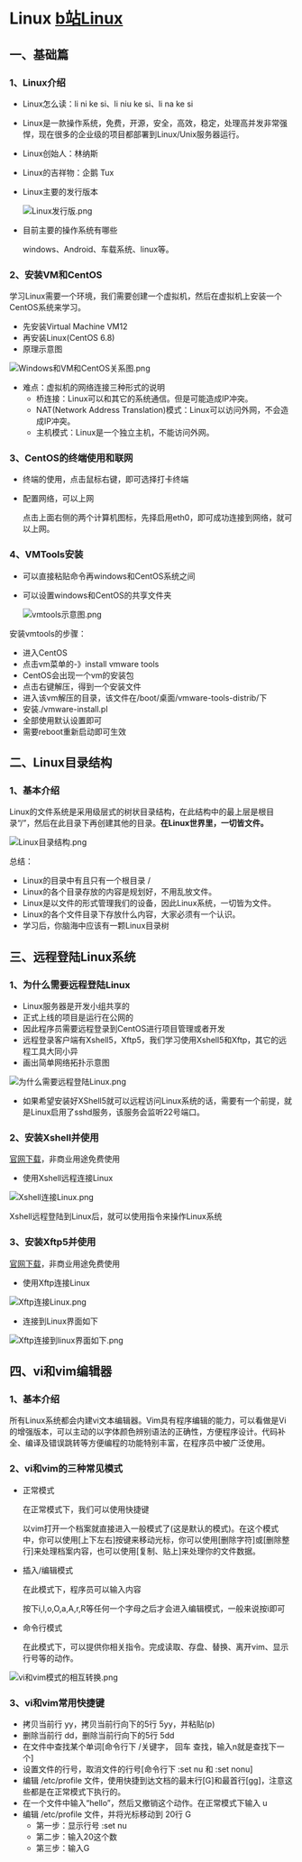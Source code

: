 # Linux [b站Linux](https://www.bilibili.com/video/BV1dW411M7xL)

## 一、基础篇

### 1、Linux介绍

- Linux怎么读：li ni ke si、li niu ke si、li na ke si

- Linux是一款操作系统，免费，开源，安全，高效，稳定，处理高并发非常强悍，现在很多的企业级的项目都部署到Linux/Unix服务器运行。

- Linux创始人：林纳斯

- Linux的吉祥物：企鹅 Tux

- Linux主要的发行版本

  ![Linux发行版.png](https://github.com/Ellery-Lee/JavaNotes/blob/master/pictures/Linux%E5%8F%91%E8%A1%8C%E7%89%88.png?raw=true)

- 目前主要的操作系统有哪些

  windows、Android、车载系统、linux等。

### 2、安装VM和CentOS

学习Linux需要一个环境，我们需要创建一个虚拟机，然后在虚拟机上安装一个CentOS系统来学习。

- 先安装Virtual Machine VM12
- 再安装Linux(CentOS 6.8)
- 原理示意图

![Windows和VM和CentOS关系图.png](https://github.com/Ellery-Lee/JavaNotes/blob/master/pictures/Windows%E5%92%8CVM%E5%92%8CCentOS%E5%85%B3%E7%B3%BB%E5%9B%BE.png?raw=true)

- 难点：虚拟机的网络连接三种形式的说明
  - 桥连接：Linux可以和其它的系统通信。但是可能造成IP冲突。
  - NAT(Network Address Translation)模式：Linux可以访问外网，不会造成IP冲突。
  - 主机模式：Linux是一个独立主机，不能访问外网。

### 3、CentOS的终端使用和联网

- 终端的使用，点击鼠标右键，即可选择打卡终端

- 配置网络，可以上网

  点击上面右侧的两个计算机图标，先择启用eth0，即可成功连接到网络，就可以上网。

### 4、VMTools安装

- 可以直接粘贴命令再windows和CentOS系统之间

- 可以设置windows和CentOS的共享文件夹

  ![vmtools示意图.png](https://github.com/Ellery-Lee/JavaNotes/blob/master/pictures/vmtools%E7%A4%BA%E6%84%8F%E5%9B%BE.png?raw=true)

安装vmtools的步骤：

- 进入CentOS
- 点击vm菜单的-》install vmware tools
- CentOS会出现一个vm的安装包
- 点击右键解压，得到一个安装文件
- 进入该vm解压的目录，该文件在/boot/桌面/vmware-tools-distrib/下
- 安装./vmware-install.pl
- 全部使用默认设置即可
- 需要reboot重新启动即可生效

## 二、Linux目录结构

### 1、基本介绍

Linux的文件系统是采用级层式的树状目录结构，在此结构中的最上层是根目录“/”，然后在此目录下再创建其他的目录。**在Linux世界里，一切皆文件。**

![Linux目录结构.png](https://github.com/Ellery-Lee/JavaNotes/blob/master/pictures/Linux%E7%9B%AE%E5%BD%95%E7%BB%93%E6%9E%84.png?raw=true)

总结：

- Linux的目录中有且只有一个根目录 /
- Linux的各个目录存放的内容是规划好，不用乱放文件。
- Linux是以文件的形式管理我们的设备，因此Linux系统，一切皆为文件。
- Linux的各个文件目录下存放什么内容，大家必须有一个认识。
- 学习后，你脑海中应该有一颗Linux目录树

## 三、远程登陆Linux系统

### 1、为什么需要远程登陆Linux

- Linux服务器是开发小组共享的
- 正式上线的项目是运行在公网的
- 因此程序员需要远程登录到CentOS进行项目管理或者开发
- 远程登录客户端有Xshell5，Xftp5，我们学习使用Xshell5和Xftp，其它的远程工具大同小异
- 画出简单网络拓扑示意图

![为什么需要远程登陆Linux.png](https://github.com/Ellery-Lee/JavaNotes/blob/master/pictures/%E4%B8%BA%E4%BB%80%E4%B9%88%E9%9C%80%E8%A6%81%E8%BF%9C%E7%A8%8B%E7%99%BB%E9%99%86Linux.png?raw=true)

- 如果希望安装好XShell5就可以远程访问Linux系统的话，需要有一个前提，就是Linux启用了sshd服务，该服务会监听22号端口。

### 2、安装Xshell并使用

[官网下载](https://www.netsarang.com/zh/xshell/)，非商业用途免费使用

- 使用Xshell远程连接Linux

![Xshell连接Linux.png](https://github.com/Ellery-Lee/JavaNotes/blob/master/pictures/Xshell%E8%BF%9E%E6%8E%A5Linux.png?raw=true)

Xshell远程登陆到Linux后，就可以使用指令来操作Linux系统

### 3、安装Xftp5并使用

[官网下载](https://www.netsarang.com/zh/xshell/)，非商业用途免费使用

- 使用Xftp连接Linux

![Xftp连接Linux.png](https://github.com/Ellery-Lee/JavaNotes/blob/master/pictures/Xftp%E8%BF%9E%E6%8E%A5Linux.png?raw=true)

- 连接到Linux界面如下

![Xftp连接到linux界面如下.png](https://github.com/Ellery-Lee/JavaNotes/blob/master/pictures/Xftp%E8%BF%9E%E6%8E%A5%E5%88%B0linux%E7%95%8C%E9%9D%A2%E5%A6%82%E4%B8%8B.png?raw=true)

## 四、vi和vim编辑器

### 1、基本介绍

所有Linux系统都会内建vi文本编辑器。Vim具有程序编辑的能力，可以看做是Vi的增强版本，可以主动的以字体颜色辨别语法的正确性，方便程序设计。代码补全、编译及错误跳转等方便编程的功能特别丰富，在程序员中被广泛使用。

### 2、vi和vim的三种常见模式

- 正常模式

  在正常模式下，我们可以使用快捷键

  以vim打开一个档案就直接进入一般模式了(这是默认的模式)。在这个模式中，你可以使用[上下左右]按键来移动光标，你可以使用[删除字符]或[删除整行]来处理档案内容，也可以使用[复制、贴上]来处理你的文件数据。

- 插入/编辑模式

  在此模式下，程序员可以输入内容

  按下i,l,o,O,a,A,r,R等任何一个字母之后才会进入编辑模式，一般来说按i即可

- 命令行模式

  在此模式下，可以提供你相关指令。完成读取、存盘、替换、离开vim、显示行号等的动作。

![vi和vim模式的相互转换.png](https://github.com/Ellery-Lee/JavaNotes/blob/master/pictures/vi%E5%92%8Cvim%E6%A8%A1%E5%BC%8F%E7%9A%84%E7%9B%B8%E4%BA%92%E8%BD%AC%E6%8D%A2.png?raw=true)

### 3、vi和vim常用快捷键

- 拷贝当前行 yy，拷贝当前行向下的5行 5yy，并粘贴(p)
- 删除当前行 dd，删除当前行向下的5行 5dd
- 在文件中查找某个单词[命令行下 /关键字， 回车 查找，输入n就是查找下一个]
- 设置文件的行号，取消文件的行号[命令行下 :set nu 和  :set nonu]
- 编辑 /etc/profile 文件，使用快捷到达文档的最末行[G]和最首行[gg]，注意这些都是在正常模式下执行的。
- 在一个文件中输入“hello”，然后又撤销这个动作。在正常模式下输入  u
- 编辑 /etc/profile 文件，并将光标移动到 20行 G
  - 第一步：显示行号 :set nu
  - 第二步：输入20这个数
  - 第三步：输入G